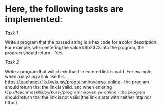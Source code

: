 # Here, the following tasks are implemented:

*Task 1*

Write a program that the passed string is a hex code for a color description.
For example, when entering the value #8b2323 into the program, the program should return - Yes.

*Task 2*

Write a program that will check that the entered link is valid.
For example, when analyzing a link like this https://teachmeskills.by/kursy/programmirovaniya-online - the program should return that the link is valid.
and when entering tcp://teachmeskills.by/kursy/programmirovaniya-online - the program should return that the link is not valid (the link starts with neither http nor https)
